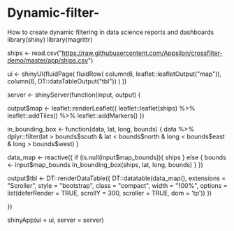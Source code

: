 # Dynamic-filter-
How to create dynamic filtering in data science reports and dashboards
library(shiny)
library(magrittr)

ships <- read.csv("https://raw.githubusercontent.com/Appsilon/crossfilter-demo/master/app/ships.csv")

ui <- shinyUI(fluidPage(
  fluidRow(
    column(6, leaflet::leafletOutput("map")),
    column(6, DT::dataTableOutput("tbl"))
  )
))

server <- shinyServer(function(input, output) {
  
  output$map <- leaflet::renderLeaflet({
    leaflet::leaflet(ships) %>%
      leaflet::addTiles() %>% 
      leaflet::addMarkers()
  })
  
  in_bounding_box <- function(data, lat, long, bounds) {
    data %>%
      dplyr::filter(lat > bounds$south & lat < bounds$north & long < bounds$east & long > bounds$west)
  }
  
  data_map <- reactive({
    if (is.null(input$map_bounds)){
      ships
    } else {
      bounds <- input$map_bounds
      in_bounding_box(ships, lat, long, bounds)
    }
  })
  
  output$tbl <- DT::renderDataTable({
    DT::datatable(data_map(), extensions = "Scroller", style = "bootstrap", class = "compact", width = "100%",
                  options = list(deferRender = TRUE, scrollY = 300, scroller = TRUE, dom = 'tp'))
  })
  
})

shinyApp(ui = ui, server = server)
